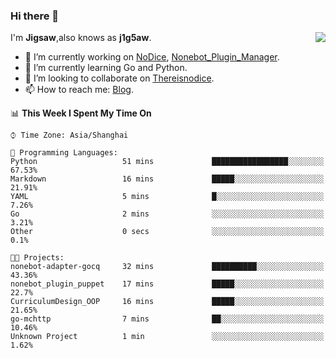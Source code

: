 ### Hi there 👋

<a href="#">
  <img align="right" src="https://github-readme-stats.vercel.app/api?username=Jigsaw111&count_private=true&show_icons=true&title_color=80070B&text_color=B3B3B3&bg_color=212121&icon_color=80070B" />
</a>

I'm **Jigsaw**,also knows as **j1g5aw**.

- 🔭 I’m currently working on [NoDice](https://github.com/thereisnodice/nodice2), [Nonebot_Plugin_Manager](https://github.com/Jigsaw111/nonebot_plugin_manager).
- 🌱 I’m currently learning Go and Python.
- 👯 I’m looking to collaborate on [Thereisnodice](https://github.com/thereisnodice).
- 📫 How to reach me: [Blog](https://blog.maddestroyer.xyz/).

<!--START_SECTION:waka-->
📊 **This Week I Spent My Time On** 

```text
⌚︎ Time Zone: Asia/Shanghai

💬 Programming Languages: 
Python                   51 mins             █████████████████░░░░░░░░   67.53% 
Markdown                 16 mins             █████░░░░░░░░░░░░░░░░░░░░   21.91% 
YAML                     5 mins              █░░░░░░░░░░░░░░░░░░░░░░░░   7.26% 
Go                       2 mins              ░░░░░░░░░░░░░░░░░░░░░░░░░   3.21% 
Other                    0 secs              ░░░░░░░░░░░░░░░░░░░░░░░░░   0.1%

🐱‍💻 Projects: 
nonebot-adapter-gocq     32 mins             ██████████░░░░░░░░░░░░░░░   43.36% 
nonebot_plugin_puppet    17 mins             █████░░░░░░░░░░░░░░░░░░░░   22.7% 
CurriculumDesign_OOP     16 mins             █████░░░░░░░░░░░░░░░░░░░░   21.65% 
go-mchttp                7 mins              ██░░░░░░░░░░░░░░░░░░░░░░░   10.46% 
Unknown Project          1 min               ░░░░░░░░░░░░░░░░░░░░░░░░░   1.62%

```


<!--END_SECTION:waka-->
